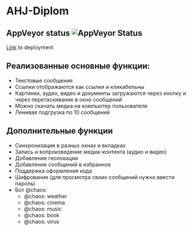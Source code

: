 # AHJ-Diplom

## AppVeyor status ![AppVeyor Status]()

[Link]() to deployment

## Реализованные основные функции:
* Текстовые сообщения
* Ссылки отображаются как ссылки и кликабельны
* Картинки, аудио, видео и документы загружаются через кнопку и через перетаскивание в окно сообщений
* Можно скачать медиа на компьютер пользователя
* Ленивая подгрузка по 10 сообщений

## Дополнительные функции
* Синхронизация в разных окнах и вкладках
* Запись и вопроизведение медиа-контента (аудио и видео)
* Добавление геолокации
* Добавление сообщений в избранное
* Поддержка оформления кода
* Шифрование (для просмотра своих сообщений нужно ввести пароль)
* Бот @chaos:
  * @chaos: weather
  * @chaos: cinema
  * @chaos: music
  * @chaos: book
  * @chaos: virus
